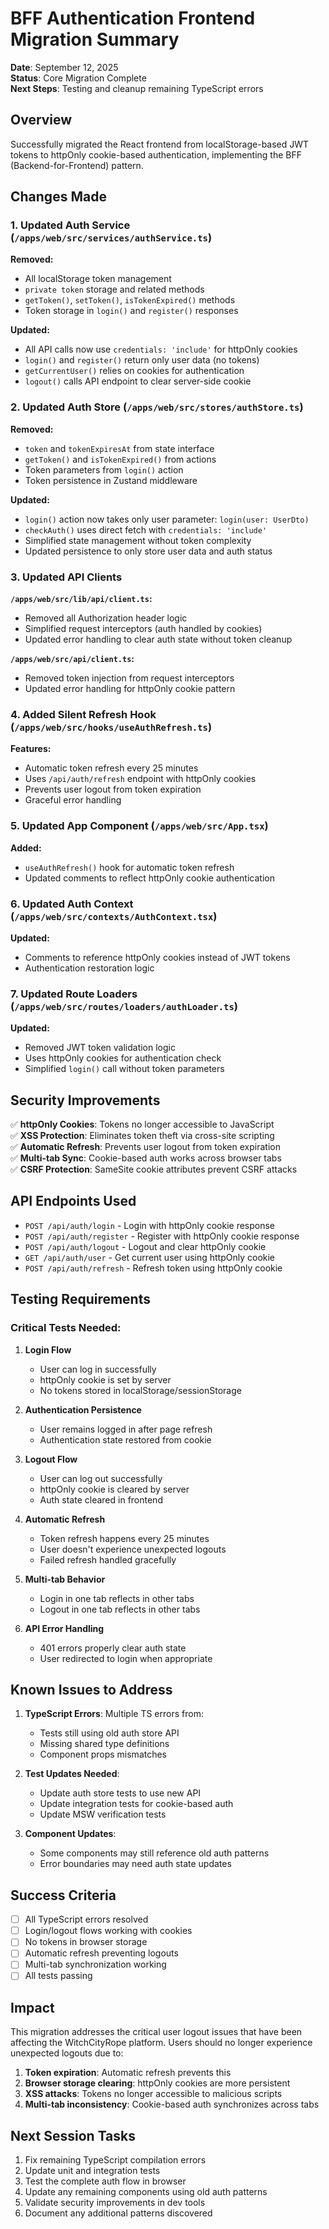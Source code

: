 # BFF Authentication Frontend Migration Summary

**Date**: September 12, 2025  
**Status**: Core Migration Complete  
**Next Steps**: Testing and cleanup remaining TypeScript errors

## Overview

Successfully migrated the React frontend from localStorage-based JWT tokens to httpOnly cookie-based authentication, implementing the BFF (Backend-for-Frontend) pattern.

## Changes Made

### 1. Updated Auth Service (`/apps/web/src/services/authService.ts`)

**Removed:**
- All localStorage token management
- `private token` storage and related methods
- `getToken()`, `setToken()`, `isTokenExpired()` methods
- Token storage in `login()` and `register()` responses

**Updated:**
- All API calls now use `credentials: 'include'` for httpOnly cookies
- `login()` and `register()` return only user data (no tokens)
- `getCurrentUser()` relies on cookies for authentication
- `logout()` calls API endpoint to clear server-side cookie

### 2. Updated Auth Store (`/apps/web/src/stores/authStore.ts`)

**Removed:**
- `token` and `tokenExpiresAt` from state interface
- `getToken()` and `isTokenExpired()` from actions
- Token parameters from `login()` action
- Token persistence in Zustand middleware

**Updated:**
- `login()` action now takes only user parameter: `login(user: UserDto)`
- `checkAuth()` uses direct fetch with `credentials: 'include'`
- Simplified state management without token complexity
- Updated persistence to only store user data and auth status

### 3. Updated API Clients

**`/apps/web/src/lib/api/client.ts`:**
- Removed all Authorization header logic
- Simplified request interceptors (auth handled by cookies)
- Updated error handling to clear auth state without token cleanup

**`/apps/web/src/api/client.ts`:**
- Removed token injection from request interceptors
- Updated error handling for httpOnly cookie pattern

### 4. Added Silent Refresh Hook (`/apps/web/src/hooks/useAuthRefresh.ts`)

**Features:**
- Automatic token refresh every 25 minutes
- Uses `/api/auth/refresh` endpoint with httpOnly cookies
- Prevents user logout from token expiration
- Graceful error handling

### 5. Updated App Component (`/apps/web/src/App.tsx`)

**Added:**
- `useAuthRefresh()` hook for automatic token refresh
- Updated comments to reflect httpOnly cookie authentication

### 6. Updated Auth Context (`/apps/web/src/contexts/AuthContext.tsx`)

**Updated:**
- Comments to reference httpOnly cookies instead of JWT tokens
- Authentication restoration logic

### 7. Updated Route Loaders (`/apps/web/src/routes/loaders/authLoader.ts`)

**Updated:**
- Removed JWT token validation logic
- Uses httpOnly cookies for authentication check
- Simplified `login()` call without token parameters

## Security Improvements

✅ **httpOnly Cookies**: Tokens no longer accessible to JavaScript  
✅ **XSS Protection**: Eliminates token theft via cross-site scripting  
✅ **Automatic Refresh**: Prevents user logout from token expiration  
✅ **Multi-tab Sync**: Cookie-based auth works across browser tabs  
✅ **CSRF Protection**: SameSite cookie attributes prevent CSRF attacks

## API Endpoints Used

- `POST /api/auth/login` - Login with httpOnly cookie response
- `POST /api/auth/register` - Register with httpOnly cookie response
- `POST /api/auth/logout` - Logout and clear httpOnly cookie
- `GET /api/auth/user` - Get current user using httpOnly cookie
- `POST /api/auth/refresh` - Refresh token using httpOnly cookie

## Testing Requirements

### Critical Tests Needed:

1. **Login Flow**
   - User can log in successfully
   - httpOnly cookie is set by server
   - No tokens stored in localStorage/sessionStorage

2. **Authentication Persistence**
   - User remains logged in after page refresh
   - Authentication state restored from cookie

3. **Logout Flow**
   - User can log out successfully
   - httpOnly cookie is cleared by server
   - Auth state cleared in frontend

4. **Automatic Refresh**
   - Token refresh happens every 25 minutes
   - User doesn't experience unexpected logouts
   - Failed refresh handled gracefully

5. **Multi-tab Behavior**
   - Login in one tab reflects in other tabs
   - Logout in one tab reflects in other tabs

6. **API Error Handling**
   - 401 errors properly clear auth state
   - User redirected to login when appropriate

## Known Issues to Address

1. **TypeScript Errors**: Multiple TS errors from:
   - Tests still using old auth store API
   - Missing shared type definitions
   - Component props mismatches

2. **Test Updates Needed**:
   - Update auth store tests to use new API
   - Update integration tests for cookie-based auth
   - Update MSW verification tests

3. **Component Updates**:
   - Some components may still reference old auth patterns
   - Error boundaries may need auth state updates

## Success Criteria

- [ ] All TypeScript errors resolved
- [ ] Login/logout flows working with cookies
- [ ] No tokens in browser storage
- [ ] Automatic refresh preventing logouts
- [ ] Multi-tab synchronization working
- [ ] All tests passing

## Impact

This migration addresses the critical user logout issues that have been affecting the WitchCityRope platform. Users should no longer experience unexpected logouts due to:

1. **Token expiration**: Automatic refresh prevents this
2. **Browser storage clearing**: httpOnly cookies are more persistent
3. **XSS attacks**: Tokens no longer accessible to malicious scripts
4. **Multi-tab inconsistency**: Cookie-based auth synchronizes across tabs

## Next Session Tasks

1. Fix remaining TypeScript compilation errors
2. Update unit and integration tests
3. Test the complete auth flow in browser
4. Update any remaining components using old auth patterns
5. Validate security improvements in dev tools
6. Document any additional patterns discovered